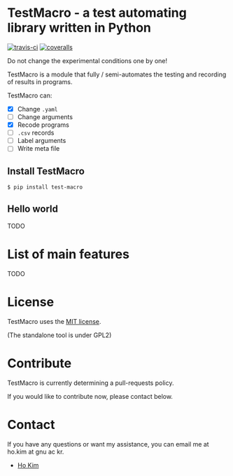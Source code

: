 # TestMacro - a test automating library written in Python
[![travis-ci](https://travis-ci.org/kerryeon/test-macro.svg?branch=master)](https://travis-ci.org/kerryeon/test-macro)
[![coveralls](https://coveralls.io/repos/github/kerryeon/test-macro/badge.svg?branch=master)](https://coveralls.io/github/kerryeon/test-macro?branch=master)

Do not change the experimental conditions one by one!

TestMacro is a module that fully / semi-automates the testing and recording of results in programs.

TestMacro can:
* [x] Change `.yaml`
* [ ] Change arguments
* [x] Recode programs
* [ ] `.csv` records
* [ ] Label arguments
* [ ] Write meta file

## Install TestMacro
```bash
$ pip install test-macro
```

## Hello world
TODO

# List of main features
TODO

# License
TestMacro uses the [MIT license](https://github.com/kerryeon/test-macro/blob/master/LICENSE).

(The standalone tool is under GPL2)

# Contribute
TestMacro is currently determining a pull-requests policy.

If you would like to contribute now, please contact below.

# Contact
If you have any questions or want my assistance, you can email me at ho.kim at gnu ac kr.

* [Ho Kim](https://github.com/kerryeon)
